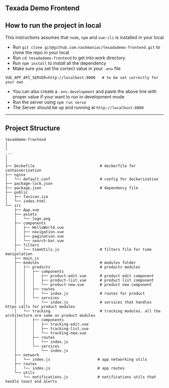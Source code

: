## Texada Demo Frontend

## How to run the project in local

This instructions assumes that `node`, `npm` and `vue-cli` is installed in your local

* Run `git clone git@github.com:nashmaniac/texadademo-frontend.git` to clone the repo in your local
* Run `cd texadademo-frontend` to get into work directory
* Run `npm install` to install all the dependency
* Make sure you set the correct value in your `.env` file
```
VUE_APP_API_SERVER=http://localhost:8000   # to be set correctly for your own
```
* You can also create a `.env.development` and paste the above line with proper value if your want to run in development mode
* Run the server using `npm run serve`
* The Server should be up and running at `http://localhost:8080`

---

## Project Structure
```
texaddemo-frontend
│
│
...
│
│
├── Dockefile                             # dockerfile for containerization
├── nginx
│   └── default.conf                      # config for dockerization
├── package-lock.json
├── package.json                          # dependency file
├── public
│   ├── favicon.ico
│   └── index.html
└── src
    ├── App.vue
    ├── assets
    │   └── logo.png
    ├── components
    │   ├── HelloWorld.vue
    │   ├── navigation.vue
    │   ├── pagination.vue
    │   └── search-bar.vue
    ├── filters
    │   └── timeUtils.js                  # filters file for time manipulation
    ├── main.js
    ├── modules                           # modules folder
    │   ├── products                      # products modules
    │   │   ├── components
    │   │   │   ├── product-edit.vue      # product edit component
    │   │   │   ├── product-list.vue      # product list component
    │   │   │   └── product-new.vue       # product new component
    │   │   ├── routes
    │   │   │   └── index.js              # routes for product
    │   │   └── services
    │   │       └── index.js              # services that handles https calls for product modules
    │   └── tracking                      # tracking modules. all the architecture are same as product modules
    │       ├── components
    │       │   ├── tracking-edit.vue
    │       │   ├── tracking-list.vue
    │       │   └── tracking-new.vue
    │       ├── routes
    │       │   └── index.js
    │       └── services
    │           └── index.js
    ├── network
    │   └── index.js                     # app networking utils
    ├── routes
    │   └── index.js                     # app routes
    └── utils
        └── notifications.js             # notifications utils that handle toast and alerts


```